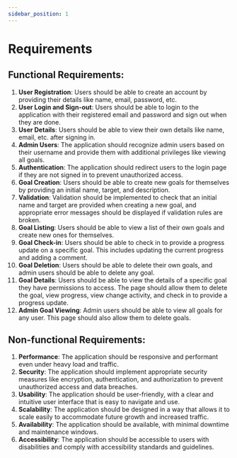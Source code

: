 ```yaml
---
sidebar_position: 1
---
```


# Requirements

## Functional Requirements:
1.	**User Registration**: Users should be able to create an account by providing their details like name, email, password, etc.
2.	**User Login and Sign-out**: Users should be able to login to the application with their registered email and password and sign out when they are done.
3.	**User Details**: Users should be able to view their own details like name, email, etc. after signing in.
4.	**Admin Users**: The application should recognize admin users based on their username and provide them with additional privileges like viewing all goals.
5.	**Authentication**: The application should redirect users to the login page if they are not signed in to prevent unauthorized access.
6.	**Goal Creation**: Users should be able to create new goals for themselves by providing an initial name, target, and description.
7.	**Validation**: Validation should be implemented to check that an initial name and target are provided when creating a new goal, and appropriate error messages should be displayed if validation rules are broken.
8.	**Goal Listing**: Users should be able to view a list of their own goals and create new ones for themselves.
9.	**Goal Check-in**: Users should be able to check in to provide a progress update on a specific goal. This includes updating the current progress and adding a comment.
10.	**Goal Deletion**: Users should be able to delete their own goals, and admin users should be able to delete any goal.
11.	**Goal Details**: Users should be able to view the details of a specific goal they have permissions to access. The page should allow them to delete the goal, view progress, view change activity, and check in to provide a progress update.
12.	**Admin Goal Viewing**: Admin users should be able to view all goals for any user. This page should also allow them to delete goals.

## Non-functional Requirements:
1.	**Performance**: The application should be responsive and performant even under heavy load and traffic.
2.	**Security**: The application should implement appropriate security measures like encryption, authentication, and authorization to prevent unauthorized access and data breaches.
3.	**Usability**: The application should be user-friendly, with a clear and intuitive user interface that is easy to navigate and use.
4.	**Scalability**: The application should be designed in a way that allows it to scale easily to accommodate future growth and increased traffic.
5.	**Availability**: The application should be available, with minimal downtime and maintenance windows.
6.	**Accessibility**: The application should be accessible to users with disabilities and comply with accessibility standards and guidelines.
